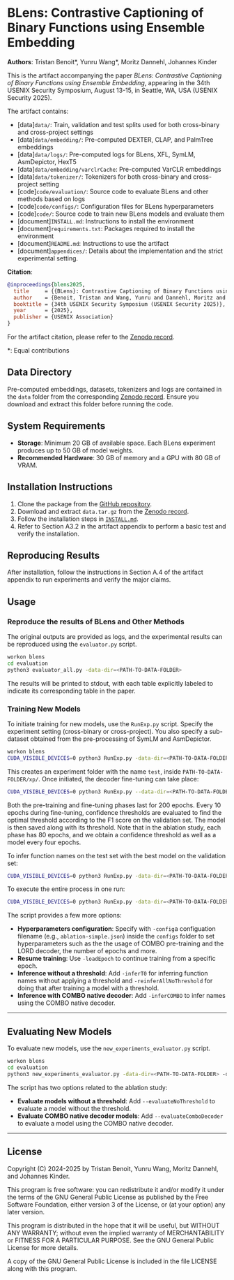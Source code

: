 # BLens: Contrastive Captioning of Binary Functions using Ensemble Embedding
**Authors**: Tristan Benoit\*, Yunru Wang\*, Moritz Dannehl, Johannes Kinder

This is the artifact accompanying the paper _BLens: Contrastive Captioning of Binary Functions using Ensemble Embedding_, appearing in the 34th USENIX Security Symposium, August 13-15, in Seattle, WA, USA (USENIX Security 2025).

The artifact contains:

- [data]`data/`: Train, validation and test splits used for both cross-binary and cross-project settings
- [data]`data/embedding/`: Pre-computed DEXTER, CLAP, and PalmTree embeddings
- [data]`data/logs/`: Pre-computed logs for BLens, XFL, SymLM, AsmDepictor, HexT5
- [data]`data/embedding/varclrCache`: Pre-computed VarCLR embeddings
- [data]`data/tokenizer/`: Tokenizers for both cross-binary and cross-project setting
- [code]`code/evaluation/`: Source code to evaluate BLens and other methods based on logs
- [code]`code/configs/`: Configuration files for BLens hyperparameters
- [code]`code/`: Source code to train new BLens models and evaluate them
- [document]`INSTALL.md`: Instructions to install the environment
- [document]`requirements.txt`: Packages required to install the environment
- [document]`README.md`: Instructions to use the artifact
- [document]`appendices/`: Details about the implementation and the strict experimental setting.

**Citation**:
```bibtex
@inproceedings{blens2025,
  title     = {{BLens}: Contrastive Captioning of Binary Functions using Ensemble Embedding},
  author    = {Benoit, Tristan and Wang, Yunru and Dannehl, Moritz and Kinder, Johannes},
  booktitle = {34th USENIX Security Symposium (USENIX Security 2025)},
  year      = {2025},
  publisher = {USENIX Association}
}
```

For the artifact citation, please refer to the [Zenodo record](https://doi.org/10.5281/zenodo.14713022).

\*: Equal contributions

## Data Directory

Pre-computed embeddings, datasets, tokenizers and logs are contained in the `data` folder from the corresponding [Zenodo record](https://doi.org/10.5281/zenodo.14713022).
Ensure you download and extract this folder before running the code.

## System Requirements

- **Storage**: Minimum 20 GB of available space. Each BLens experiment produces up to 50 GB of model weights.
- **Recommended Hardware**: 30 GB of memory and a GPU with 80 GB of VRAM.

## Installation Instructions

1. Clone the package from the [GitHub repository](https://github.com/lmu-plai/blens).  
2. Download and extract `data.tar.gz` from the [Zenodo record](https://doi.org/10.5281/zenodo.14713022).  
3. Follow the installation steps in [`INSTALL.md`](INSTALL.md).  
4. Refer to Section A3.2 in the artifact appendix to perform a basic test and verify the installation.

## Reproducing Results

After installation, follow the instructions in Section A.4 of the artifact appendix to run experiments and verify the major claims.

## Usage

### Reproduce the results of BLens and Other Methods


The original outputs are provided as logs, and the experimental results can be reproduced using the `evaluator.py` script.

```bash
workon blens
cd evaluation
python3 evaluator_all.py -data-dir=<PATH-TO-DATA-FOLDER> 
```
The results will be printed to stdout, with each table explicitly labeled to indicate its corresponding table in the paper.

### Training New Models

To initiate training for new models, use the `RunExp.py` script. Specify the experiment setting (cross-binary or cross-project). You also specify a sub-dataset obtained from the pre-processing of SymLM and AsmDepictor.

```bash
workon blens
CUDA_VISIBLE_DEVICES=0 python3 RunExp.py -data-dir=<PATH-TO-DATA-FOLDER> -d=test --cross-binary --symlm-subdataset -pretrain
```

This creates an experiment folder with the name `test`, inside `PATH-TO-DATA-FOLDER/xp/`.
Once initiated, the decoder fine-tuning can take place:

```bash
CUDA_VISIBLE_DEVICES=0 python3 RunExp.py --data-dir=<PATH-TO-DATA-FOLDER> -d=test --cross-binary --symlm-subdataset -train
```
Both the pre-training and fine-tuning phases last for 200 epochs. Every 10 epochs during fine-tuning, confidence thresholds are evaluated to find the optimal threshold according to the F1 score on the validation set. The model is then saved along with its threshold. Note that in the ablation study, each phase has 80 epochs, and we obtain a confidence threshold as well as a model every four epochs.

To infer function names on the test set with the best model on the validation set:

```bash
CUDA_VISIBLE_DEVICES=0 python3 RunExp.py -data-dir=<PATH-TO-DATA-FOLDER> -d=test --cross-binary --symlm-subdataset -inferBest
```

To execute the entire process in one run:

```bash
CUDA_VISIBLE_DEVICES=0 python3 RunExp.py -data-dir=<PATH-TO-DATA-FOLDER> -d=test --cross-binary --symlm-subdataset -pretrain -train -inferBest
```

The script provides a few more options:

- **Hyperparameters configuration**: Specify with `-config`a configuation filename (e.g., `ablation-simple.json`) inside the `configs` folder to set hyperparameters such as the the usage of COMBO pre-training and the LORD decoder, the number of epochs and more.
- **Resume training**: Use `-loadEpoch` to continue training from a specific epoch.
- **Inference without a threshold**: Add `-inferT0` for inferring function names without applying a threshold and `-reinferAllNoThreshold` for doing that after training a model with a threshold.
- **Inference with COMBO native decoder**: Add `-inferCOMBO` to infer names using the COMBO native decoder.

---

## Evaluating New Models

To evaluate new models, use the `new_experiments_evaluator.py` script.

```bash
workon blens
cd evaluation
python3 new_experiments_evaluator.py -data-dir=<PATH-TO-DATA-FOLDER> -d=test --cross-binary --symlm-subdataset
```

The script has two options related to the ablation study:

- **Evaluate models without a threshold**: Add `--evaluateNoThreshold` to evaluate a model without the threshold.
- **Evaluate COMBO native decoder models**: Add `--evaluateComboDecoder` to evaluate a model using the COMBO native decoder.

--- 

## License 

Copyright (C) 2024-2025 by Tristan Benoit, Yunru Wang, Moritz Dannehl, and Johannes Kinder.

This program is free software: you can redistribute it and/or modify it under the terms of the GNU General Public License as published by the Free Software Foundation, either version 3 of the License, or (at your option) any later version.

This program is distributed in the hope that it will be useful, but WITHOUT ANY WARRANTY; without even the implied warranty of MERCHANTABILITY or FITNESS FOR A PARTICULAR PURPOSE. See the GNU General Public License for more details.

A copy of the GNU General Public License is included in the file LICENSE along with this program. 
